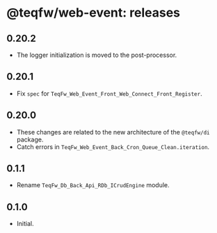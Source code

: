 # @teqfw/web-event: releases

## 0.20.2

* The logger initialization is moved to the post-processor.

## 0.20.1

* Fix `spec` for `TeqFw_Web_Event_Front_Web_Connect_Front_Register`.

## 0.20.0

* These changes are related to the new architecture of the `@teqfw/di` package.
* Catch errors in `TeqFw_Web_Event_Back_Cron_Queue_Clean.iteration`.

## 0.1.1

* Rename `TeqFw_Db_Back_Api_RDb_ICrudEngine` module.

## 0.1.0

* Initial.
